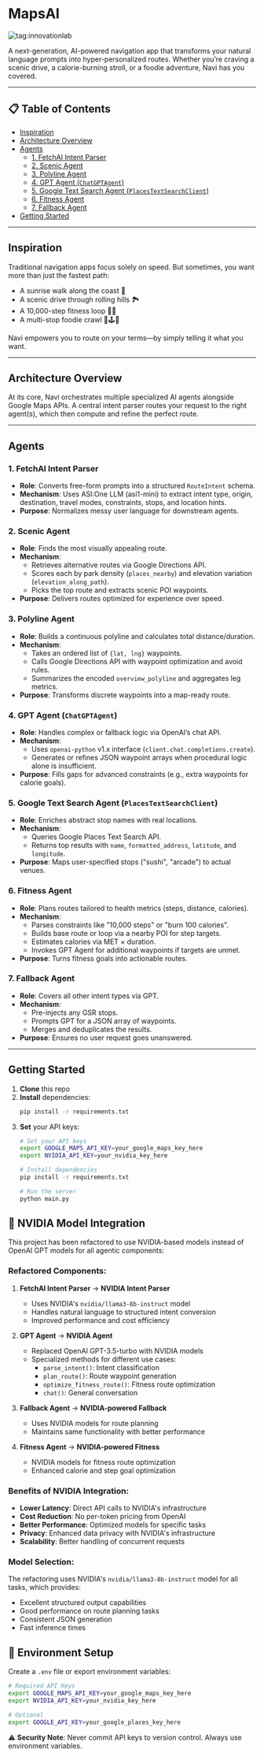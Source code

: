 # MapsAI
![tag:innovationlab](https://img.shields.io/badge/innovationlab-3D8BD3)



A next-generation, AI-powered navigation app that transforms your natural language prompts into hyper-personalized routes. Whether you’re craving a scenic drive, a calorie-burning stroll, or a foodie adventure, Navi has you covered.

---

## 📋 Table of Contents
- [Inspiration](#inspiration)
- [Architecture Overview](#architecture-overview)
- [Agents](#agents)
  - [1. FetchAI Intent Parser](#1-fetchai-intent-parser)
  - [2. Scenic Agent](#2-scenic-agent)
  - [3. Polyline Agent](#3-polyline-agent)
  - [4. GPT Agent (`ChatGPTAgent`)](#4-gpt-agent-chatgptagent)
  - [5. Google Text Search Agent (`PlacesTextSearchClient`)](#5-google-text-search-agent-placestextsearchclient)
  - [6. Fitness Agent](#6-fitness-agent)
  - [7. Fallback Agent](#7-fallback-agent)
- [Getting Started](#getting-started)

---

## Inspiration
Traditional navigation apps focus solely on speed. But sometimes, you want more than just the fastest path:
- A sunrise walk along the coast 🌅
- A scenic drive through rolling hills 🏞️
- A 10,000-step fitness loop 🚶‍♀️
- A multi-stop foodie crawl 🍣🕹️🍹

Navi empowers you to route on your terms—by simply telling it what you want.

---

## Architecture Overview
At its core, Navi orchestrates multiple specialized AI agents alongside Google Maps APIs. A central intent parser routes your request to the right agent(s), which then compute and refine the perfect route.

---

## Agents

### 1. FetchAI Intent Parser
- **Role**: Converts free-form prompts into a structured `RouteIntent` schema.
- **Mechanism**: Uses ASI:One LLM (asi1-mini) to extract intent type, origin, destination, travel modes, constraints, stops, and location hints.
- **Purpose**: Normalizes messy user language for downstream agents.

### 2. Scenic Agent
- **Role**: Finds the most visually appealing route.
- **Mechanism**:
  - Retrieves alternative routes via Google Directions API.
  - Scores each by park density (`places_nearby`) and elevation variation (`elevation_along_path`).
  - Picks the top route and extracts scenic POI waypoints.
- **Purpose**: Delivers routes optimized for experience over speed.

### 3. Polyline Agent
- **Role**: Builds a continuous polyline and calculates total distance/duration.
- **Mechanism**:
  - Takes an ordered list of `{lat, lng}` waypoints.
  - Calls Google Directions API with waypoint optimization and avoid rules.
  - Summarizes the encoded `overview_polyline` and aggregates leg metrics.
- **Purpose**: Transforms discrete waypoints into a map-ready route.

### 4. GPT Agent (`ChatGPTAgent`)
- **Role**: Handles complex or fallback logic via OpenAI’s chat API.
- **Mechanism**:
  - Uses `openai-python` v1.x interface (`client.chat.completions.create`).
  - Generates or refines JSON waypoint arrays when procedural logic alone is insufficient.
- **Purpose**: Fills gaps for advanced constraints (e.g., extra waypoints for calorie goals).

### 5. Google Text Search Agent (`PlacesTextSearchClient`)
- **Role**: Enriches abstract stop names with real locations.
- **Mechanism**:
  - Queries Google Places Text Search API.
  - Returns top results with `name`, `formatted_address`, `latitude`, and `longitude`.
- **Purpose**: Maps user-specified stops ("sushi", "arcade") to actual venues.

### 6. Fitness Agent
- **Role**: Plans routes tailored to health metrics (steps, distance, calories).
- **Mechanism**:
  - Parses constraints like "10,000 steps" or "burn 100 calories".
  - Builds base route or loop via a nearby POI for step targets.
  - Estimates calories via MET × duration.
  - Invokes GPT Agent for additional waypoints if targets are unmet.
- **Purpose**: Turns fitness goals into actionable routes.

### 7. Fallback Agent
- **Role**: Covers all other intent types via GPT.
- **Mechanism**:
  - Pre-injects any GSR stops.
  - Prompts GPT for a JSON array of waypoints.
  - Merges and deduplicates the results.
- **Purpose**: Ensures no user request goes unanswered.

---

## Getting Started
1. **Clone** this repo  
2. **Install** dependencies:  
    ```bash
    pip install -r requirements.txt
    ```
3. **Set** your API keys:  
    ```bash
    # Set your API keys
    export GOOGLE_MAPS_API_KEY=your_google_maps_key_here
    export NVIDIA_API_KEY=your_nvidia_key_here

    # Install dependencies
    pip install -r requirements.txt

    # Run the server
    python main.py
    ```

## 🚀 NVIDIA Model Integration

This project has been refactored to use NVIDIA-based models instead of OpenAI GPT models for all agentic components:

### **Refactored Components:**

1. **FetchAI Intent Parser** → **NVIDIA Intent Parser**
   - Uses NVIDIA's `nvidia/llama3-8b-instruct` model
   - Handles natural language to structured intent conversion
   - Improved performance and cost efficiency

2. **GPT Agent** → **NVIDIA Agent**
   - Replaced OpenAI GPT-3.5-turbo with NVIDIA models
   - Specialized methods for different use cases:
     - `parse_intent()`: Intent classification
     - `plan_route()`: Route waypoint generation
     - `optimize_fitness_route()`: Fitness route optimization
     - `chat()`: General conversation

3. **Fallback Agent** → **NVIDIA-powered Fallback**
   - Uses NVIDIA models for route planning
   - Maintains same functionality with better performance

4. **Fitness Agent** → **NVIDIA-powered Fitness**
   - NVIDIA models for fitness route optimization
   - Enhanced calorie and step goal optimization

### **Benefits of NVIDIA Integration:**

- **Lower Latency**: Direct API calls to NVIDIA's infrastructure
- **Cost Reduction**: No per-token pricing from OpenAI
- **Better Performance**: Optimized models for specific tasks
- **Privacy**: Enhanced data privacy with NVIDIA's infrastructure
- **Scalability**: Better handling of concurrent requests

### **Model Selection:**

The refactoring uses NVIDIA's `nvidia/llama3-8b-instruct` model for all tasks, which provides:
- Excellent structured output capabilities
- Good performance on route planning tasks
- Consistent JSON generation
- Fast inference times

## 🔐 Environment Setup

Create a `.env` file or export environment variables:

```bash
# Required API Keys
export GOOGLE_MAPS_API_KEY=your_google_maps_key_here
export NVIDIA_API_KEY=your_nvidia_key_here

# Optional
export GOOGLE_API_KEY=your_google_places_key_here
```

⚠️ **Security Note**: Never commit API keys to version control. Always use environment variables.
